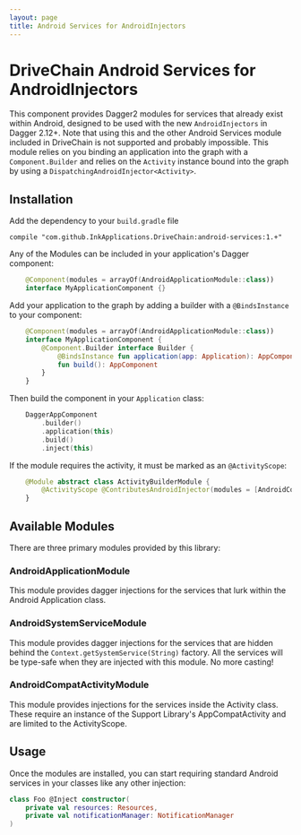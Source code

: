 ```yaml
---
layout: page
title: Android Services for AndroidInjectors
---
```


DriveChain Android Services for AndroidInjectors
===========================

This component provides Dagger2 modules for services that already exist
within Android, designed to be used with the new `AndroidInjectors` in Dagger 2.12+. 
Note that using this and the other Android Services module included in DriveChain is not supported 
and probably impossible. This module relies on you binding an application into the graph with a 
`Component.Builder` and relies on the `Activity` instance bound into the graph by using 
a `DispatchingAndroidInjector<Activity>`.

Installation
------------

Add the dependency to your `build.gradle` file

    compile "com.github.InkApplications.DriveChain:android-services:1.+"

Any of the Modules can be included in your application's Dagger component:

```kotlin
    @Component(modules = arrayOf(AndroidApplicationModule::class))
    interface MyApplicationComponent {}
```

Add your application to the graph by adding a builder with a `@BindsInstance` to your component:

```kotlin
    @Component(modules = arrayOf(AndroidApplicationModule::class))
    interface MyApplicationComponent {
        @Component.Builder interface Builder {
            @BindsInstance fun application(app: Application): AppComponent.Builder
            fun build(): AppComponent
        }
    }
```

Then build the component in your `Application` class:

```kotlin
    DaggerAppComponent
        .builder()
        .application(this)
        .build()
        .inject(this)
```

If the module requires the activity, it must be marked as an `@ActivityScope`:

```kotlin
    @Module abstract class ActivityBuilderModule {
        @ActivityScope @ContributesAndroidInjector(modules = [AndroidCompatActivityModule::class]) abstract fun myActivity() : MyActivity
    }
```

Available Modules
-----------------

There are three primary modules provided by this library:

### AndroidApplicationModule

This module provides dagger injections for the services that lurk within
the Android Application class.


### AndroidSystemServiceModule

This module provides dagger injections for the services that are hidden
behind the `Context.getSystemService(String)` factory. All the services
will be type-safe when they are injected with this module. No more casting!

### AndroidCompatActivityModule

This module provides injections for the services inside the Activity class.
These require an instance of the Support Library's AppCompatActivity and are
limited to the ActivityScope.

Usage
-----

Once the modules are installed, you can start requiring standard Android
services in your classes like any other injection:

```kotlin
class Foo @Inject constructor(
    private val resources: Resources,
    private val notificationManager: NotificationManager
)
```